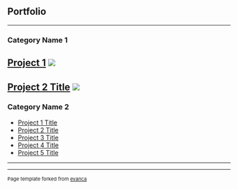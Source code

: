 ## Portfolio

---

### Category Name 1 

[Project 1](IDW)
<img src="file:///C:/Users/kalfr/OneDrive/Desktop/GIS%205253/Lab%20Assignments/LA%206/IDW%20Layout.pdf"/>
---
[Project 2 Title](/pdf/sample_presentation.pdf)
<img src="images/dummy_thumbnail.jpg?raw=true"/>
---

### Category Name 2

- [Project 1 Title](http://example.com/)
- [Project 2 Title](http://example.com/)
- [Project 3 Title](http://example.com/)
- [Project 4 Title](http://example.com/)
- [Project 5 Title](http://example.com/)

---




---
<p style="font-size:11px">Page template forked from <a href="https://github.com/evanca/quick-portfolio">evanca</a></p>
<!-- Remove above link if you don't want to attibute -->
